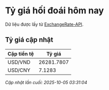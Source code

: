# Tỷ giá hối đoái hôm nay

Dữ liệu được lấy từ [ExchangeRate-API](https://www.exchangerate-api.com/).

## Tỷ giá cập nhật

| Cặp tiền tệ | Tỷ giá |
|---|---|
| USD/VND | 26281.7807 |
| USD/CNY | 7.1283 |

*Cập nhật lần cuối: 2025-10-05 03:31:04*

